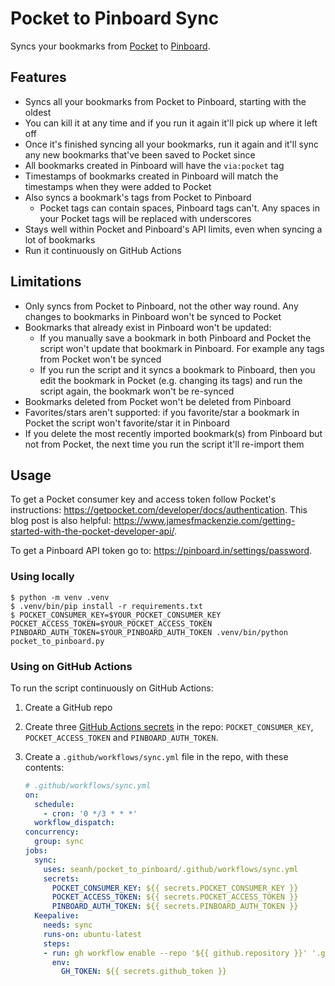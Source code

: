 Pocket to Pinboard Sync
=======================

Syncs your bookmarks from [Pocket](https://getpocket.com/) to [Pinboard](https://pinboard.in/).

Features
--------

* Syncs all your bookmarks from Pocket to Pinboard, starting with the oldest
* You can kill it at any time and if you run it again it'll pick up where it left off
* Once it's finished syncing all your bookmarks, run it again and it'll sync any new bookmarks that've been saved to Pocket since
* All bookmarks created in Pinboard will have the `via:pocket` tag
* Timestamps of bookmarks created in Pinboard will match the timestamps when they were added to Pocket
* Also syncs a bookmark's tags from Pocket to Pinboard
  * Pocket tags can contain spaces, Pinboard tags can't. Any spaces in your Pocket tags will be replaced with underscores
* Stays well within Pocket and Pinboard's API limits, even when syncing a lot of bookmarks
* Run it continuously on GitHub Actions

Limitations
-----------

* Only syncs from Pocket to Pinboard, not the other way round. Any changes to bookmarks in Pinboard won't be synced to Pocket
* Bookmarks that already exist in Pinboard won't be updated:
  * If you manually save a bookmark in both Pinboard and Pocket the script won't update that bookmark in Pinboard. For example any tags from Pocket won't be synced
  * If you run the script and it syncs a bookmark to Pinboard, then you edit the bookmark in Pocket (e.g. changing its tags) and run the script again, the bookmark won't be re-synced
* Bookmarks deleted from Pocket won't be deleted from Pinboard
* Favorites/stars aren't supported: if you favorite/star a bookmark in Pocket the script won't favorite/star it in Pinboard
* If you delete the most recently imported bookmark(s) from Pinboard but not from Pocket, the next time you run the script it'll re-import them

Usage
-----

To get a Pocket consumer key and access token follow Pocket's instructions: https://getpocket.com/developer/docs/authentication.
This blog post is also helpful: https://www.jamesfmackenzie.com/getting-started-with-the-pocket-developer-api/.

To get a Pinboard API token go to: https://pinboard.in/settings/password.

### Using locally

```console
$ python -m venv .venv
$ .venv/bin/pip install -r requirements.txt
$ POCKET_CONSUMER_KEY=$YOUR_POCKET_CONSUMER_KEY POCKET_ACCESS_TOKEN=$YOUR_POCKET_ACCESS_TOKEN PINBOARD_AUTH_TOKEN=$YOUR_PINBOARD_AUTH_TOKEN .venv/bin/python pocket_to_pinboard.py
```

### Using on GitHub Actions

To run the script continuously on GitHub Actions:

1. Create a GitHub repo

2. Create three [GitHub Actions secrets](https://docs.github.com/en/actions/security-for-github-actions/security-guides/using-secrets-in-github-actions) in the repo: `POCKET_CONSUMER_KEY`, `POCKET_ACCESS_TOKEN` and `PINBOARD_AUTH_TOKEN`.

3. Create a `.github/workflows/sync.yml` file in the repo, with these contents:

   ```yml
   # .github/workflows/sync.yml
   on:
     schedule:
       - cron: '0 */3 * * *'
     workflow_dispatch:
   concurrency:
     group: sync
   jobs:
     sync:
       uses: seanh/pocket_to_pinboard/.github/workflows/sync.yml
       secrets:
         POCKET_CONSUMER_KEY: ${{ secrets.POCKET_CONSUMER_KEY }}
         POCKET_ACCESS_TOKEN: ${{ secrets.POCKET_ACCESS_TOKEN }}
         PINBOARD_AUTH_TOKEN: ${{ secrets.PINBOARD_AUTH_TOKEN }}
     Keepalive:
       needs: sync
       runs-on: ubuntu-latest
       steps:
       - run: gh workflow enable --repo '${{ github.repository }}' '.github/workflows/sync.yml'
         env:
           GH_TOKEN: ${{ secrets.github_token }}
   ```
